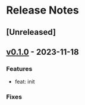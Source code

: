 # Release Notes

## [Unreleased]

## [v0.1.0] - 2023-11-18

### Features

- feat: init

### Fixes

<!-- Links -->

<!-- Versions -->
[v0.1.0]: https://github.com/androchentw/template-playground/releases/tag/v0.1.0
